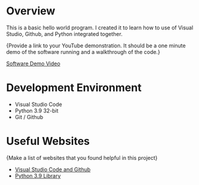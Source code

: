 # Overview

This is a basic hello world program. I created it to learn how to use of Visual Studio, Github, and Python integrated together.

{Provide a link to your YouTube demonstration.  It should be a one minute demo of the software running and a walkthrough of the code.}

[Software Demo Video](http://youtube.link.goes.here)

# Development Environment

* Visual Studio Code
* Python 3.9 32-bit
* Git / Github

# Useful Websites

{Make a list of websites that you found helpful in this project}
* [Visual Studio Code and Github](https://code.visualstudio.com/docs/editor/versioncontrol)
* [Python 3.9 Library](https://docs.python.org/3.9/library/index.htmlhttp://url.link.goes.here)